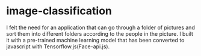 # image-classification

I felt the need for an application that can go through a folder of pictures and sort them into different folders according to the people in the picture. I built it with a pre-trained machine learning model that has been converted to javascript with Tensorflow.js(Face-api.js).
